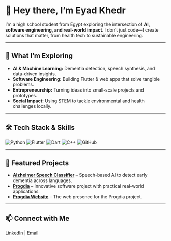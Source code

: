 # 👋 Hey there, I’m Eyad Khedr

I’m a high school student from Egypt exploring the intersection of **AI, software engineering, and real-world impact**. I don’t just code—I create solutions that matter, from health tech to sustainable engineering.

---

## 🚀 What I’m Exploring
- **AI & Machine Learning:** Dementia detection, speech synthesis, and data-driven insights.
- **Software Engineering:** Building Flutter & web apps that solve tangible problems.
- **Entrepreneurship:** Turning ideas into small-scale projects and prototypes.
- **Social Impact:** Using STEM to tackle environmental and health challenges locally.

---

## 🛠️ Tech Stack & Skills
![Python](https://img.shields.io/badge/Python-3776AB?style=for-the-badge&logo=python&logoColor=white)
![Flutter](https://img.shields.io/badge/Flutter-02569B?style=for-the-badge&logo=flutter&logoColor=white)
![Dart](https://img.shields.io/badge/Dart-0175C2?style=for-the-badge&logo=dart&logoColor=white)
![C++](https://img.shields.io/badge/C++-00599C?style=for-the-badge&logo=c%2B%2B&logoColor=white)
![GitHub](https://img.shields.io/badge/GitHub-181717?style=for-the-badge&logo=github&logoColor=white)

---

## 🌟 Featured Projects
- [**Alzheimer Speech Classifier**](https://github.com/eyadkhedr/alzheimer-speech-classifier) – Speech-based AI to detect early dementia across languages.
- [**Progdia**](https://github.com/eyadkhedr/progdia) – Innovative software project with practical real-world applications.
- [**Progdia Website**](https://github.com/eyadkhedr/progdia-website) – The web presence for the Progdia project.

---

## 📫 Connect with Me
[LinkedIn](https://www.linkedin.com/in/eyad-khedr) | [Email](mailto:eyada0103@gmail.com)
